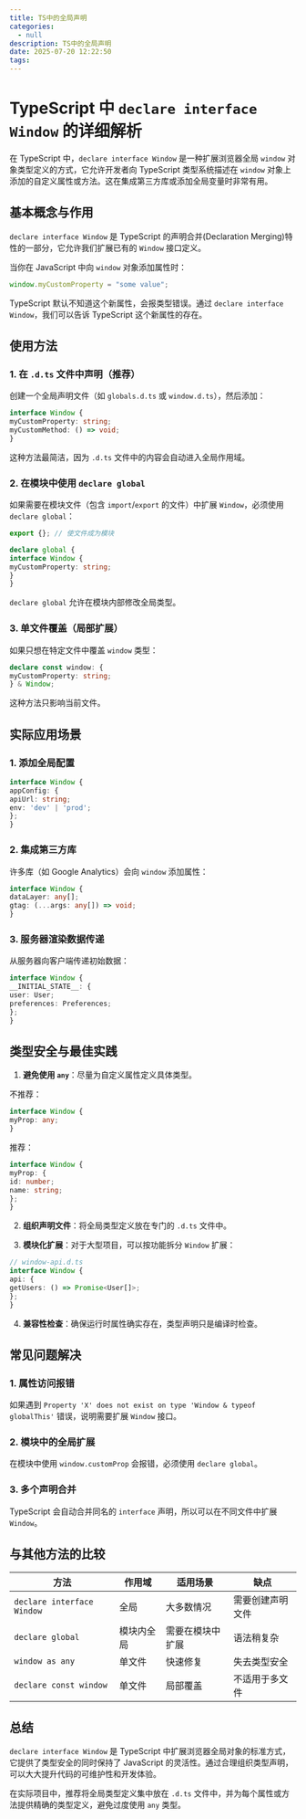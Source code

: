 ```yaml
---
title: TS中的全局声明
categories:
  - null
description: TS中的全局声明
date: 2025-07-20 12:22:50
tags:
---
```


# TypeScript 中 `declare interface Window` 的详细解析

在 TypeScript 中，`declare interface Window` 是一种扩展浏览器全局 `window` 对象类型定义的方式，它允许开发者向 TypeScript 类型系统描述在 `window` 对象上添加的自定义属性或方法。这在集成第三方库或添加全局变量时非常有用。

## 基本概念与作用

`declare interface Window` 是 TypeScript 的声明合并(Declaration Merging)特性的一部分，它允许我们扩展已有的 `Window` 接口定义。

当你在 JavaScript 中向 `window` 对象添加属性时：
```javascript
window.myCustomProperty = "some value";
```

TypeScript 默认不知道这个新属性，会报类型错误。通过 `declare interface Window`，我们可以告诉 TypeScript 这个新属性的存在。

## 使用方法

### 1. 在 `.d.ts` 文件中声明（推荐）

创建一个全局声明文件（如 `globals.d.ts` 或 `window.d.ts`），然后添加：

```typescript
interface Window {
myCustomProperty: string;
myCustomMethod: () => void;
}
```

这种方法最简洁，因为 `.d.ts` 文件中的内容会自动进入全局作用域。

### 2. 在模块中使用 `declare global`

如果需要在模块文件（包含 `import`/`export` 的文件）中扩展 `Window`，必须使用 `declare global`：

```typescript
export {}; // 使文件成为模块

declare global {
interface Window {
myCustomProperty: string;
}
}
```

`declare global` 允许在模块内部修改全局类型。

### 3. 单文件覆盖（局部扩展）

如果只想在特定文件中覆盖 `window` 类型：

```typescript
declare const window: {
myCustomProperty: string;
} & Window;
```

这种方法只影响当前文件。

## 实际应用场景

### 1. 添加全局配置

```typescript
interface Window {
appConfig: {
apiUrl: string;
env: 'dev' | 'prod';
};
}
```

### 2. 集成第三方库

许多库（如 Google Analytics）会向 `window` 添加属性：

```typescript
interface Window {
dataLayer: any[];
gtag: (...args: any[]) => void;
}
```

### 3. 服务器渲染数据传递

从服务器向客户端传递初始数据：

```typescript
interface Window {
__INITIAL_STATE__: {
user: User;
preferences: Preferences;
};
}
```

## 类型安全与最佳实践

1. **避免使用 `any`**：尽量为自定义属性定义具体类型。

不推荐：
```typescript
interface Window {
myProp: any;
}
```

推荐：
```typescript
interface Window {
myProp: {
id: number;
name: string;
};
}
```

2. **组织声明文件**：将全局类型定义放在专门的 `.d.ts` 文件中。

3. **模块化扩展**：对于大型项目，可以按功能拆分 `Window` 扩展：
```typescript
// window-api.d.ts
interface Window {
api: {
getUsers: () => Promise<User[]>;
};
}
```

4. **兼容性检查**：确保运行时属性确实存在，类型声明只是编译时检查。

## 常见问题解决

### 1. 属性访问报错

如果遇到 `Property 'X' does not exist on type 'Window & typeof globalThis'` 错误，说明需要扩展 `Window` 接口。

### 2. 模块中的全局扩展

在模块中使用 `window.customProp` 会报错，必须使用 `declare global`。

### 3. 多个声明合并

TypeScript 会自动合并同名的 `interface` 声明，所以可以在不同文件中扩展 `Window`。

## 与其他方法的比较

| 方法 | 作用域 | 适用场景 | 缺点 |
|------|--------|----------|------|
| `declare interface Window` | 全局 | 大多数情况 | 需要创建声明文件 |
| `declare global` | 模块内全局 | 需要在模块中扩展 | 语法稍复杂 |
| `window as any` | 单文件 | 快速修复 | 失去类型安全 |
| `declare const window` | 单文件 | 局部覆盖 | 不适用于多文件 |

## 总结

`declare interface Window` 是 TypeScript 中扩展浏览器全局对象的标准方式，它提供了类型安全的同时保持了 JavaScript 的灵活性。通过合理组织类型声明，可以大大提升代码的可维护性和开发体验。

在实际项目中，推荐将全局类型定义集中放在 `.d.ts` 文件中，并为每个属性或方法提供精确的类型定义，避免过度使用 `any` 类型。